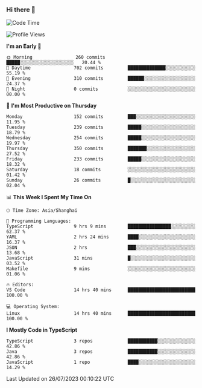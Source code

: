 ### Hi there 👋

<!--
**waynelwz/waynelwz** is a ✨ _special_ ✨ repository because its `README.md` (this file) appears on your GitHub profile.

Here are some ideas to get you started:

- 🔭 I’m currently working on ...
- 🌱 I’m currently learning ...
- 👯 I’m looking to collaborate on ...
- 🤔 I’m looking for help with ...
- 💬 Ask me about ...
- 📫 How to reach me: ...
- 😄 Pronouns: ...
- ⚡ Fun fact: ...
-->

<!--START_SECTION:waka-->
![Code Time](http://img.shields.io/badge/Code%20Time-1%2C673%20hrs%2041%20mins-blue)

![Profile Views](http://img.shields.io/badge/Profile%20Views-0-blue)

**I'm an Early 🐤** 

```text
🌞 Morning                260 commits         █████░░░░░░░░░░░░░░░░░░░░   20.44 % 
🌆 Daytime                702 commits         ██████████████░░░░░░░░░░░   55.19 % 
🌃 Evening                310 commits         ██████░░░░░░░░░░░░░░░░░░░   24.37 % 
🌙 Night                  0 commits           ░░░░░░░░░░░░░░░░░░░░░░░░░   00.00 % 
```
📅 **I'm Most Productive on Thursday** 

```text
Monday                   152 commits         ███░░░░░░░░░░░░░░░░░░░░░░   11.95 % 
Tuesday                  239 commits         █████░░░░░░░░░░░░░░░░░░░░   18.79 % 
Wednesday                254 commits         █████░░░░░░░░░░░░░░░░░░░░   19.97 % 
Thursday                 350 commits         ███████░░░░░░░░░░░░░░░░░░   27.52 % 
Friday                   233 commits         █████░░░░░░░░░░░░░░░░░░░░   18.32 % 
Saturday                 18 commits          ░░░░░░░░░░░░░░░░░░░░░░░░░   01.42 % 
Sunday                   26 commits          █░░░░░░░░░░░░░░░░░░░░░░░░   02.04 % 
```


📊 **This Week I Spent My Time On** 

```text
🕑︎ Time Zone: Asia/Shanghai

💬 Programming Languages: 
TypeScript               9 hrs 9 mins        ████████████████░░░░░░░░░   62.37 % 
YAML                     2 hrs 24 mins       ████░░░░░░░░░░░░░░░░░░░░░   16.37 % 
JSON                     2 hrs               ███░░░░░░░░░░░░░░░░░░░░░░   13.68 % 
JavaScript               31 mins             █░░░░░░░░░░░░░░░░░░░░░░░░   03.52 % 
Makefile                 9 mins              ░░░░░░░░░░░░░░░░░░░░░░░░░   01.06 % 

🔥 Editors: 
VS Code                  14 hrs 40 mins      █████████████████████████   100.00 % 

💻 Operating System: 
Linux                    14 hrs 40 mins      █████████████████████████   100.00 % 
```

**I Mostly Code in TypeScript** 

```text
TypeScript               3 repos             ███████████░░░░░░░░░░░░░░   42.86 % 
Java                     3 repos             ███████████░░░░░░░░░░░░░░   42.86 % 
JavaScript               1 repo              ████░░░░░░░░░░░░░░░░░░░░░   14.29 % 
```




 Last Updated on 26/07/2023 00:10:22 UTC
<!--END_SECTION:waka-->
